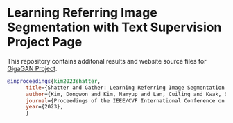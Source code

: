 # Learning Referring Image Segmentation with Text Supervision Project Page

This repository contains additonal results and website source files for [GigaGAN Project](https://southflame.github.io/sag/).

```bib
@inproceedings{kim2023shatter,
      title={Shatter and Gather: Learning Referring Image Segmentation with Text Supervision},
      author={Kim, Dongwon and Kim, Namyup and Lan, Cuiling and Kwak, Suha},
      journal={Proceedings of the IEEE/CVF International Conference on Computer Vision},
      year={2023},
      }
```